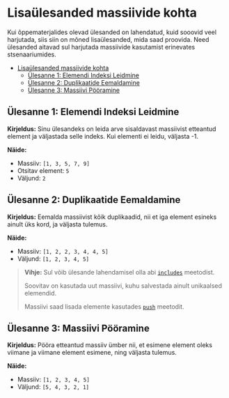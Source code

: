 # Lisaülesanded massiivide kohta

Kui õppematerjalides olevad ülesanded on lahendatud, kuid sooovid veel harjutada, siis siin on mõned lisaülesanded, mida saad proovida. Need ülesanded aitavad sul harjutada massiivide kasutamist erinevates stsenaariumides.

- [Lisaülesanded massiivide kohta](#lisaülesanded-massiivide-kohta)
  - [Ülesanne 1: Elemendi Indeksi Leidmine](#ülesanne-1-elemendi-indeksi-leidmine)
  - [Ülesanne 2: Duplikaatide Eemaldamine](#ülesanne-2-duplikaatide-eemaldamine)
  - [Ülesanne 3: Massiivi Pööramine](#ülesanne-3-massiivi-pööramine)

## Ülesanne 1: Elemendi Indeksi Leidmine

**Kirjeldus:** Sinu ülesandeks on leida arve sisaldavast massiivist etteantud  element ja väljastada selle indeks. Kui elementi ei leidu, väljasta -1.

**Näide:**

- Massiiv: `[1, 3, 5, 7, 9]`
- Otsitav element: `5`
- Väljund: `2`

## Ülesanne 2: Duplikaatide Eemaldamine

**Kirjeldus:** Eemalda massiivist kõik duplikaadid, nii et iga element esineks ainult üks kord, ja väljasta tulemus.

**Näide:**

- Massiiv: `[1, 2, 2, 3, 4, 4, 5]`
- Väljund: `[1, 2, 3, 4, 5]`

> **Vihje:** Sul võib ülesande lahendamisel olla abi [`includes`](https://developer.mozilla.org/en-US/docs/Web/JavaScript/Reference/Global_Objects/Array/includes) meetodist.
>
> Soovitav on kasutada uut massiivi, kuhu salvestada ainult unikaalsed elemendid.
>
> Massiivi saad lisada elemente kasutades [`push`](https://developer.mozilla.org/en-US/docs/Web/JavaScript/Reference/Global_Objects/Array/push) meetodit.

## Ülesanne 3: Massiivi Pööramine

**Kirjeldus:** Pööra etteantud massiiv ümber nii, et esimene element oleks viimane ja viimane element esimene, ning väljasta tulemus.

**Näide:**

- Massiiv: `[1, 2, 3, 4, 5]`
- Väljund: `[5, 4, 3, 2, 1]`
